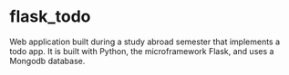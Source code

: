 # flask_todo

Web application built during a study abroad semester that implements a todo app. It is built with Python, the microframework Flask, and uses a Mongodb database.
